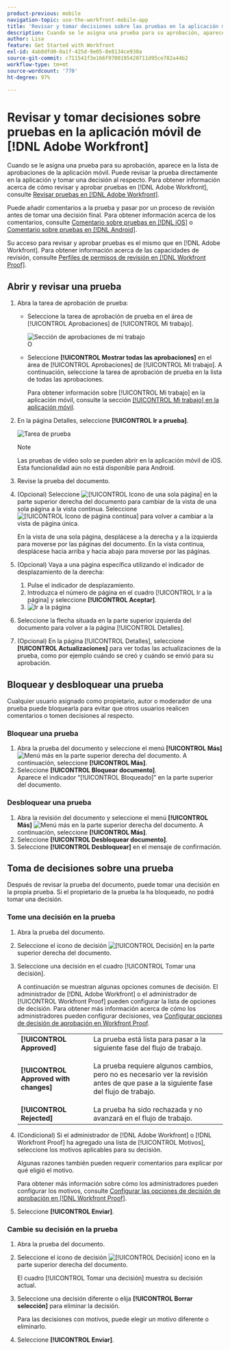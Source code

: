 ```yaml
---
product-previous: mobile
navigation-topic: use-the-workfront-mobile-app
title: 'Revisar y tomar decisiones sobre las pruebas en la aplicación móvil de  [!DNL Adobe Workfront] '
description: Cuando se le asigna una prueba para su aprobación, aparece en la lista de aprobaciones de la aplicación móvil. Puede revisar la prueba directamente en la aplicación y tomar una decisión al respecto.
author: Lisa
feature: Get Started with Workfront
exl-id: 4ab8dfd0-0a1f-425d-9e05-8e8134ce930a
source-git-commit: c711541f3e166f9700195420711d95ce782a44b2
workflow-type: tm+mt
source-wordcount: '770'
ht-degree: 97%

---
```


# Revisar y tomar decisiones sobre pruebas en la aplicación móvil de [!DNL Adobe Workfront]

Cuando se le asigna una prueba para su aprobación, aparece en la lista de aprobaciones de la aplicación móvil. Puede revisar la prueba directamente en la aplicación y tomar una decisión al respecto. Para obtener información acerca de cómo revisar y aprobar pruebas en [!DNL Adobe Workfront], consulte [Revisar pruebas en [!DNL Adobe Workfront]](../../../review-and-approve-work/proofing/reviewing-proofs-within-workfront/review-proofs-in-wf.md).

Puede añadir comentarios a la prueba y pasar por un proceso de revisión antes de tomar una decisión final. Para obtener información acerca de los comentarios, consulte [Comentario sobre pruebas en [!DNL iOS]](../../../workfront-basics/mobile-apps/using-the-workfront-mobile-app/comment-on-proofs-ios.md) o [Comentario sobre pruebas en [!DNL Android]](../../../workfront-basics/mobile-apps/using-the-workfront-mobile-app/comment-on-proofs-android.md).

Su acceso para revisar y aprobar pruebas es el mismo que en [!DNL Adobe Workfront]. Para obtener información acerca de las capacidades de revisión, consulte [Perfiles de permisos de revisión en [!DNL Workfront Proof]](../../../workfront-proof/wp-acct-admin/account-settings/proof-perm-profiles-in-wp.md).

## Abrir y revisar una prueba

1. Abra la tarea de aprobación de prueba:

   * Seleccione la tarea de aprobación de prueba en el área de [!UICONTROL Aprobaciones] de [!UICONTROL Mi trabajo].

     ![Sección de aprobaciones de mi trabajo](assets/mobile-mywork-approvals-338x482.png)\
      O

   * Seleccione **[!UICONTROL Mostrar todas las aprobaciones]** en el área de [!UICONTROL Aprobaciones] de [!UICONTROL Mi trabajo]. A continuación, seleccione la tarea de aprobación de prueba en la lista de todas las aprobaciones.

     Para obtener información sobre [!UICONTROL Mi trabajo] en la aplicación móvil, consulte la sección [[!UICONTROL Mi trabajo] en la aplicación móvil](../../../workfront-basics/mobile-apps/using-the-workfront-mobile-app/my-work-section-mobile.md).

1. En la página Detalles, seleccione **[!UICONTROL Ir a prueba]**.

   ![Tarea de prueba](assets/mobile-prooftask1-338x516.png)

   >[!NOTE]
   >
   >Las pruebas de vídeo solo se pueden abrir en la aplicación móvil de iOS. Esta funcionalidad aún no está disponible para Android.

1. Revise la prueba del documento.
1. (Opcional) Seleccione ![[!UICONTROL Icono de una sola página]](assets/mobile-proofpagingicon1-25x36.png) en la parte superior derecha del documento para cambiar de la vista de una sola página a la vista continua. Seleccione ![[!UICONTROL Icono de página continua]](assets/mobile-proofpagingicon2-25x25.png) para volver a cambiar a la vista de página única.

   En la vista de una sola página, desplácese a la derecha y a la izquierda para moverse por las páginas del documento. En la vista continua, desplácese hacia arriba y hacia abajo para moverse por las páginas.

1. (Opcional) Vaya a una página específica utilizando el indicador de desplazamiento de la derecha:

   1. Pulse el indicador de desplazamiento.
   1. Introduzca el número de página en el cuadro [!UICONTROL Ir a la página] y seleccione **[!UICONTROL Aceptar]**.
   1. ![Ir a la página](assets/mobile-gotopage-350x224.png)

1. Seleccione la flecha situada en la parte superior izquierda del documento para volver a la página [!UICONTROL Detalles].
1. (Opcional) En la página [!UICONTROL Detalles], seleccione **[!UICONTROL Actualizaciones]** para ver todas las actualizaciones de la prueba, como por ejemplo cuándo se creó y cuándo se envió para su aprobación.

## Bloquear y desbloquear una prueba

Cualquier usuario asignado como propietario, autor o moderador de una prueba puede bloquearla para evitar que otros usuarios realicen comentarios o tomen decisiones al respecto.

### Bloquear una prueba

1. Abra la prueba del documento y seleccione el menú **[!UICONTROL Más]** ![Menú más](assets/mobile-verticalmoremenu-20x33.png) en la parte superior derecha del documento. A continuación, seleccione **[!UICONTROL Más]**.
1. Seleccione **[!UICONTROL Bloquear documento]**.\
   Aparece el indicador “[!UICONTROL Bloqueado]” en la parte superior del documento.

### Desbloquear una prueba

1. Abra la revisión del documento y seleccione el menú **[!UICONTROL Más]** ![Menú más](assets/mobile-verticalmoremenu-20x33.png) en la parte superior derecha del documento. A continuación, seleccione **[!UICONTROL Más]**.
1. Seleccione **[!UICONTROL Desbloquear documento]**.
1. Seleccione **[!UICONTROL Desbloquear]** en el mensaje de confirmación.

## Toma de decisiones sobre una prueba

Después de revisar la prueba del documento, puede tomar una decisión en la propia prueba. Si el propietario de la prueba la ha bloqueado, no podrá tomar una decisión.

### Tome una decisión en la prueba

1. Abra la prueba del documento.
1. Seleccione el icono de decisión ![[!UICONTROL Decisión]](assets/mobile-proofcheckmarkdecisionicon-30x30.png) en la parte superior derecha del documento.
1. Seleccione una decisión en el cuadro [!UICONTROL Tomar una decisión].

   A continuación se muestran algunas opciones comunes de decisión. El administrador de [!DNL Adobe Workfront] o el administrador de [!UICONTROL Workfront Proof] pueden configurar la lista de opciones de decisión. Para obtener más información acerca de cómo los administradores pueden configurar decisiones, vea [Configurar opciones de decisión de aprobación en Workfront Proof](../../../workfront-proof/wp-acct-admin/account-settings/configure-approval-decision-in-wp.md).

   <table style="table-layout:auto"> 
    <col> 
    <col> 
    <tbody> 
     <tr> 
      <td role="rowheader"><strong>[!UICONTROL Approved]</strong></td> 
      <td>La prueba está lista para pasar a la siguiente fase del flujo de trabajo.</td> 
     </tr> 
     <tr> 
      <td role="rowheader"><strong>[!UICONTROL Approved with changes]</strong></td> 
      <td> <p>La prueba requiere algunos cambios, pero no es necesario ver la revisión antes de que pase a la siguiente fase del flujo de trabajo.</p> </td> 
     </tr> 
     <tr> 
      <td role="rowheader"><strong>[!UICONTROL Rejected]</strong></td> 
      <td>La prueba ha sido rechazada y no avanzará en el flujo de trabajo.</td> 
     </tr> 
    </tbody> 
   </table>

1. (Condicional) Si el administrador de [!DNL Adobe Workfront] o [!DNL Workfront Proof] ha agregado una lista de [!UICONTROL Motivos], seleccione los motivos aplicables para su decisión.

   Algunas razones también pueden requerir comentarios para explicar por qué eligió el motivo.

   Para obtener más información sobre cómo los administradores pueden configurar los motivos, consulte  [Configurar las opciones de decisión de aprobación en [!DNL Workfront Proof]](../../../workfront-proof/wp-acct-admin/account-settings/configure-approval-decision-in-wp.md).

1. Seleccione **[!UICONTROL Enviar]**.

### Cambie su decisión en la prueba

1. Abra la prueba del documento.
1. Seleccione el icono de decisión ![[!UICONTROL Decisión] icono](assets/mobile-proofcheckmarkdecisionicon-30x30.png) en la parte superior derecha del documento.

   El cuadro [!UICONTROL Tomar una decisión] muestra su decisión actual.

1. Seleccione una decisión diferente o elija **[!UICONTROL Borrar selección]** para eliminar la decisión.

   Para las decisiones con motivos, puede elegir un motivo diferente o eliminarlo.

1. Seleccione **[!UICONTROL Enviar]**.
